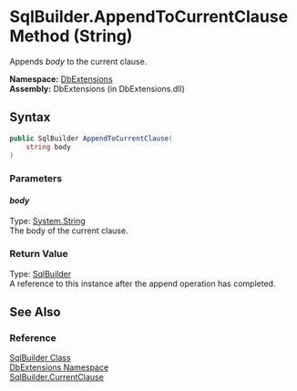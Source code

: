 SqlBuilder.AppendToCurrentClause Method (String)
================================================
Appends *body* to the current clause.

**Namespace:** [DbExtensions][1]  
**Assembly:** DbExtensions (in DbExtensions.dll)

Syntax
------

```csharp
public SqlBuilder AppendToCurrentClause(
	string body
)
```

### Parameters

#### *body*
Type: [System.String][2]  
The body of the current clause.

### Return Value
Type: [SqlBuilder][3]  
A reference to this instance after the append operation has completed.

See Also
--------

### Reference
[SqlBuilder Class][3]  
[DbExtensions Namespace][1]  
[SqlBuilder.CurrentClause][4]  

[1]: ../README.md
[2]: http://msdn.microsoft.com/en-us/library/s1wwdcbf
[3]: README.md
[4]: CurrentClause.md